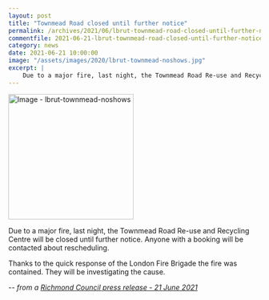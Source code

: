```yaml
---
layout: post
title: "Townmead Road closed until further notice"
permalink: /archives/2021/06/lbrut-townmead-road-closed-until-further-notice.html
commentfile: 2021-06-21-lbrut-townmead-road-closed-until-further-notice
category: news
date: 2021-06-21 10:00:00
image: "/assets/images/2020/lbrut-townmead-noshows.jpg"
excerpt: |
    Due to a major fire, last night, the Townmead Road Re-use and Recycling  Centre will be closed until further notice. Anyone with a booking will be contacted about rescheduling.
---
```

<a href="/assets/images/2020/lbrut-townmead-noshows.jpg" title="Click for a larger image"><img src="/assets/images/2020/lbrut-townmead-noshows-thumb.jpg" width="250" alt="Image - lbrut-townmead-noshows"  class="photo right"/></a>

Due to a major fire, last night, the Townmead Road Re-use and Recycling  Centre will be closed until further notice. Anyone with a booking will be contacted about rescheduling.

Thanks to the quick response of the London Fire Brigade the fire was contained. They will be investigating the cause.

<cite>-- from a [Richmond Council press release - 21 June 2021](https://www.richmond.gov.uk//news/june_2021/townmead_road_closed)</cite>
